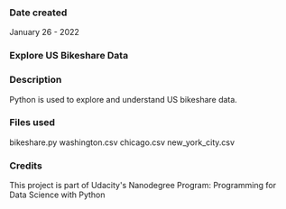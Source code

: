 ### Date created
January 26 - 2022

### Explore US Bikeshare Data

### Description
Python is used to explore and understand US bikeshare data.

### Files used
bikeshare.py
washington.csv
chicago.csv
new_york_city.csv

### Credits
This project is part of Udacity's Nanodegree Program: Programming for Data Science with Python
